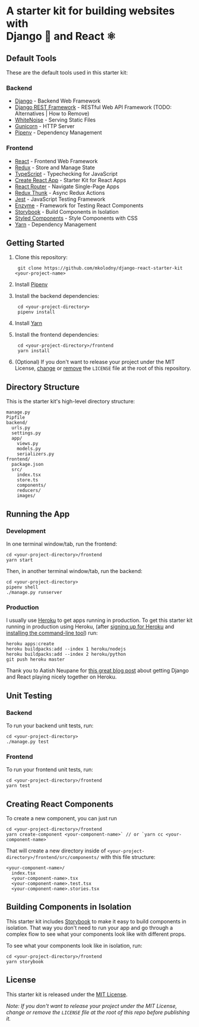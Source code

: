 # A starter kit for building websites with<br/>Django 🐍 and React ⚛️

## Default Tools

These are the default tools used in this starter kit:

### Backend

* [Django](https://www.djangoproject.com/) - Backend Web Framework
* [Django REST Framework](https://www.django-rest-framework.org/) - RESTful Web API Framework (TODO: Alternatives | How to Remove)
* [WhiteNoise](http://whitenoise.evans.io/en/stable/) - Serving Static Files
* [Gunicorn](https://gunicorn.org/) - HTTP Server
* [Pipenv](https://docs.pipenv.org/en/latest/) - Dependency Management

### Frontend

* [React](https://reactjs.org/) - Frontend Web Framework
* [Redux](https://redux.js.org/) - Store and Manage State
* [TypeScript](https://www.typescriptlang.org) - Typechecking for JavaScript
* [Create React App](https://facebook.github.io/create-react-app/docs/getting-started) - Starter Kit for React Apps
* [React Router](https://reacttraining.com/react-router/) - Navigate Single-Page Apps
* [Redux Thunk](https://github.com/reduxjs/redux-thunk) - Async Redux Actions
* [Jest](https://jestjs.io/) - JavaScript Testing Framework
* [Enzyme](https://airbnb.io/enzyme/) - Framework for Testing React Components
* [Storybook](https://storybook.js.org/) - Build Components in Isolation
* [Styled Components](https://www.styled-components.com/) - Style Components with CSS
* [Yarn](https://yarnpkg.com/en/) - Dependency Management

## Getting Started

1. Clone this repository:

        git clone https://github.com/mkolodny/django-react-starter-kit <your-project-name>
1. Install [Pipenv](https://docs.pipenv.org/en/latest/#install-pipenv-today)
1. Install the backend dependencies:

        cd <your-project-directory>
        pipenv install
1. Install [Yarn](https://yarnpkg.com/en/docs/install)
1. Install the frontend dependencies:

        cd <your-project-directory>/frontend
        yarn install
1. (Optional) If you don't want to release your project under the MIT License, [change](https://choosealicense.com/) or [remove](https://choosealicense.com/no-permission/) the `LICENSE` file at the root of this repository.

## Directory Structure

This is the starter kit's high-level directory structure:

```
manage.py
Pipfile
backend/
  urls.py
  settings.py
  app/
    views.py
    models.py
    serializers.py
frontend/
  package.json
  src/
    index.tsx
    store.ts
    components/
    reducers/
    images/
```

## Running the App

### Development

In one terminal window/tab, run the frontend:

```
cd <your-project-directory>/frontend
yarn start 
```

Then, in another terminal window/tab, run the backend:

```
cd <your-project-directory>
pipenv shell
./manage.py runserver
```

### Production

I usually use [Heroku](https://www.heroku.com/) to get apps running in production. To get this starter kit running in production using Heroku, (after [signing up for Heroku](https://signup.heroku.com/) and [installing the command-line tool](https://devcenter.heroku.com/articles/heroku-cli)) run:

```
heroku apps:create
heroku buildpacks:add --index 1 heroku/nodejs
heroku buildpacks:add --index 2 heroku/python
git push heroku master
```

Thank you to Aatish Neupane for [this great blog post](https://librenepal.com/article/django-and-create-react-app-together-on-heroku/) about getting Django and React playing nicely together on Heroku.

## Unit Testing

### Backend

To run your backend unit tests, run:

```
cd <your-project-directory>
./manage.py test
```

### Frontend

To run your frontend unit tests, run:

```
cd <your-project-directory>/frontend
yarn test
```

## Creating React Components

To create a new component, you can just run

```
cd <your-project-directory>/frontend
yarn create-component <your-component-name>` // or `yarn cc <your-component-name>`
```

That will create a new directory inside of `<your-project-directory>/frontend/src/components/` with this file structure:

```
<your-component-name>/
  index.tsx
  <your-component-name>.tsx
  <your-component-name>.test.tsx
  <your-component-name>.stories.tsx
```

## Building Components in Isolation

This starter kit includes [Storybook](https://storybook.js.org/) to make it easy to build components in isolation. That way you don't need to run your app and go through a complex flow to see what your components look like with different props.

To see what your components look like in isolation, run:

```
cd <your-project-directory>/frontend
yarn storybook
```

## License

This starter kit is released under the [MIT License](https://tldrlegal.com/license/mit-license).

*Note: If you don't want to release your project under the MIT License, change or remove the `LICENSE` file at the root of this repo before publishing it.*
